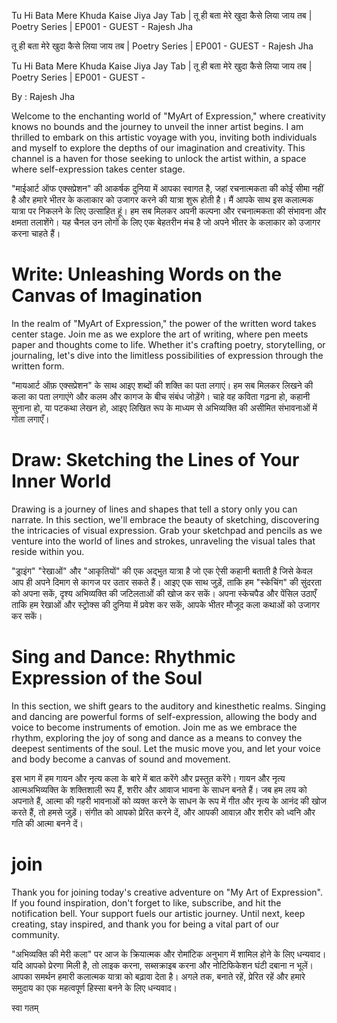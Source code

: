 
Tu Hi Bata Mere Khuda Kaise Jiya Jay Tab | तू ही बता मेरे खुदा कैसे लिया जाय तब | Poetry Series | EP001 - GUEST - Rajesh Jha

तू ही बता मेरे खुदा कैसे लिया जाय तब | Poetry Series | EP001 - GUEST - Rajesh Jha


Tu Hi Bata Mere Khuda Kaise Jiya Jay Tab | तू ही बता मेरे खुदा कैसे लिया जाय तब | Poetry Series | EP001 - GUEST - 

By : Rajesh Jha



Welcome to the enchanting world of "MyArt of Expression," where creativity knows no bounds and the journey to unveil the inner artist begins. I am thrilled to embark on this artistic voyage with you, inviting both individuals and myself to explore the depths of our imagination and creativity. This channel is a haven for those seeking to unlock the artist within, a space where self-expression takes center stage.

"माईआर्ट ऑफ एक्सप्रेशन" की आकर्षक दुनिया में आपका स्वागत है, जहां रचनात्मकता की कोई सीमा नहीं है और हमारे भीतर के कलाकार को उजागर करने की यात्रा शुरू होती है। मैं आपके साथ इस कलात्मक यात्रा पर निकलने के लिए उत्साहित हूं। हम सब मिलकर अपनी कल्पना और रचनात्मकता की संभावना और क्षमता तलाशेंगे। यह चैनल उन लोगों के लिए एक बेहतरीन मंच है जो अपने भीतर के कलाकार को उजागर करना चाहते हैं।

# Write: Unleashing Words on the Canvas of Imagination

In the realm of "MyArt of Expression," the power of the written word takes center stage. Join me as we explore the art of writing, where pen meets paper and thoughts come to life. Whether it's crafting poetry, storytelling, or journaling, let's dive into the limitless possibilities of expression through the written form.

"मायआर्ट ऑफ़ एक्सप्रेशन" के साथ आइए शब्दों की शक्ति का पता लगाएं। हम सब मिलकर लिखने की कला का पता लगाएंगे और कलम और कागज के बीच संबंध जोड़ेंगे। चाहे वह कविता गढ़ना हो, कहानी सुनाना हो, या पटकथा लेखन हो, आइए लिखित रूप के माध्यम से अभिव्यक्ति की असीमित संभावनाओं में गोता लगाएँ।

# Draw: Sketching the Lines of Your Inner World

Drawing is a journey of lines and shapes that tell a story only you can narrate. In this section, we'll embrace the beauty of sketching, discovering the intricacies of visual expression. Grab your sketchpad and pencils as we venture into the world of lines and strokes, unraveling the visual tales that reside within you.

"ड्राइंग" "रेखाओं" और "आकृतियों" की एक अद्भुत यात्रा है जो एक ऐसी कहानी बताती है जिसे केवल आप ही अपने दिमाग से कागज पर उतार सकते हैं। आइए एक साथ जुड़ें, ताकि हम "स्केचिंग" की सुंदरता को अपना सकें, दृश्य अभिव्यक्ति की जटिलताओं की खोज कर सकें। अपना स्केचपैड और पेंसिल उठाएँ ताकि हम रेखाओं और स्ट्रोक्स की दुनिया में प्रवेश कर सकें, आपके भीतर मौजूद कला कथाओं को उजागर कर सकें।

# Sing and Dance: Rhythmic Expression of the Soul

In this section, we shift gears to the auditory and kinesthetic realms. Singing and dancing are powerful forms of self-expression, allowing the body and voice to become instruments of emotion. Join me as we embrace the rhythm, exploring the joy of song and dance as a means to convey the deepest sentiments of the soul. Let the music move you, and let your voice and body become a canvas of sound and movement.

इस भाग में हम गायन और नृत्य कला के बारे में बात करेंगे और प्रस्तुत करेंगे। गायन और नृत्य आत्मअभिव्यक्ति के शक्तिशाली रूप हैं, शरीर और आवाज भावना के साधन बनते हैं। जब हम लय को अपनाते हैं, आत्मा की गहरी भावनाओं को व्यक्त करने के साधन के रूप में गीत और नृत्य के आनंद की खोज करते हैं, तो हमसे जुड़ें। संगीत को आपको प्रेरित करने दें, और आपकी आवाज़ और शरीर को ध्वनि और गति की आत्मा बनने दें।

# join
Thank you for joining today's creative adventure on "My Art of Expression". 
If you found inspiration, don't forget to like, subscribe, and hit the notification bell. 
Your support fuels our artistic journey. Until next, keep creating, stay inspired, and thank you for being a vital part of our community.

"अभिव्यक्ति की मेरी कला" पर आज के क्रियात्मक और रोमांटिक अनुभाग में शामिल होने के लिए धन्यवाद।
यदि आपको प्रेरणा मिली है, तो लाइक करना, सब्सक्राइब करना और नोटिफिकेशन घंटी दबाना न भूलें।
आपका समर्थन हमारी कलात्मक यात्रा को बढ़ावा देता है। अगले तक, बनाते रहें, प्रेरित रहें और हमारे समुदाय का एक महत्वपूर्ण हिस्सा बनने के लिए धन्यवाद।
 
स्वा गतम्